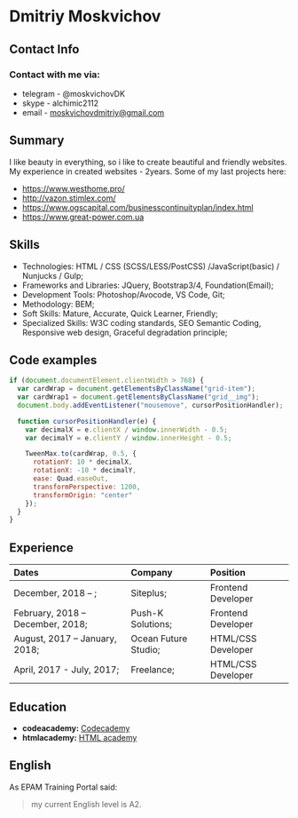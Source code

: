 
# Dmitriy Moskvichov

## Contact Info
### Contact with me via:
* telegram - @moskvichovDK
* skype - alchimic2112
* email - moskvichovdmitriy@gmail.com

## Summary
I like beauty in everything, so i like to create beautiful and friendly websites.
My experience in created websites - 2years. 
Some of my last projects here:
* https://www.westhome.pro/
* http://vazon.stimlex.com/
* https://www.ogscapital.com/businesscontinuityplan/index.html
* https://www.great-power.com.ua

## Skills
* Technologies: HTML / CSS (SCSS/LESS/PostCSS) /JavaScript(basic) / Nunjucks / Gulp;
* Frameworks and Libraries: JQuery, Bootstrap3/4, Foundation(Email);
* Development Tools: Photoshop/Avocode, VS Code, Git; 
* Methodology: BEM;
* Soft Skills: Mature, Accurate, Quick Learner, Friendly;
* Specialized Skills: W3C coding standards, SEO Semantic Coding, Responsive web design, Graceful degradation principle;

## Code examples
```javascript
if (document.documentElement.clientWidth > 768) {
  var cardWrap = document.getElementsByClassName("grid-item");
  var cardWrap1 = document.getElementsByClassName("grid__img");
  document.body.addEventListener("mousemove", cursorPositionHandler);

  function cursorPositionHandler(e) {
    var decimalX = e.clientX / window.innerWidth - 0.5;
    var decimalY = e.clientY / window.innerHeight - 0.5;

    TweenMax.to(cardWrap, 0.5, {
      rotationY: 10 * decimalX,
      rotationX: -10 * decimalY,
      ease: Quad.easeOut,
      transformPerspective: 1200,
      transformOrigin: "center"
    });
  }
}
```

## Experience
Dates                             | Company              | Position
:--- | :--- | :--- 
December, 2018 –  ;               | Siteplus;            | Frontend Developer
February, 2018 –  December, 2018; | Push-K Solutions;    | Frontend Developer
August, 2017 – January, 2018;     | Ocean Future Studio; | HTML/CSS Developer
April, 2017 - July, 2017;         | Freelance;           | HTML/CSS Developer

##  Education
* **codeacademy:** <a href="https://www.codecademy.com/users/alchimic/achievements" target="_blank">Codecademy</a>
* **htmlacademy:** <a href="https://htmlacademy.ru/profile/id111187" target="_blank">HTML academy</a>

## English
As EPAM Training Portal said: 
> my current English level is A2. 